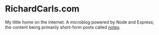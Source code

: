 # RichardCarls.com
My little home on the internet. A microblog powered by Node and Express; the content being primarily short-form posts called [notes](https://indiewebcamp.com/note).